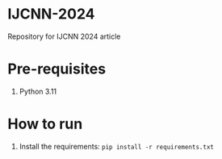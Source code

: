 # IJCNN-2024
Repository for IJCNN 2024 article

# Pre-requisites
1. Python 3.11

# How to run
1. Install the requirements: `pip install -r requirements.txt`